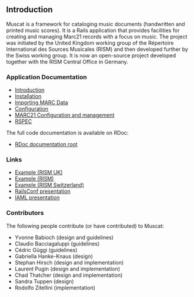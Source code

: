 ## Introduction

Muscat is a framework for cataloging music documents (handwritten and printed music scores). It is a Rails application that provides facilities for creating and managing Marc21 records with a focus on music. The project was initiated by the United Kingdom working group of the Répertoire International des Sources Musicales (RISM) and then developed further by the Swiss working group. It is now an open-source project developed together with the RISM Central Office in Germany.

### Application Documentation

* [Introduction](1-INTRODUCTION.rdoc)
* [Installation](2-INSTALL.rdoc)
* [Importing MARC Data](3-IMPORT.rdoc)
* [Configuration](4-CONFIG.rdoc)
* [MARC21 Configuration and management](6-MARC_CONFIG.rdoc)
* [RSPEC](7-RSPEC.rdoc)

The full code documentation is available on RDoc:

* [RDoc documentation root](http://rdoc.info/github/rism-ch/muscat/)

### Links

* [Example (RISM UK)](http://www.rism.org.uk)
* [Example (RISM)](http://www.rism.info)
* [Example (RISM Switzerland)](http://www.rism-ch.org)
* [RailsConf presentation](http://docs.rism-ch.org/thatcher2007railsconf.pdf)
* [IAML presentation](http://docs.rism-ch.org/pugin2009iaml.pdf)

### Contributors

The following people contribute (or have contributed) to Muscat:

 * Yvonne Babioch (design and guidelines)
 * Claudio Bacciagaluppi (guidelines)
 * Cédric Güggi (guidelines)
 * Gabriella Hanke-Knaus (design)
 * Stephan Hirsch (design and implementation)
 * Laurent Pugin (design and implementation)
 * Chad Thatcher (design and implementation)
 * Sandra Tuppen (design)
 * Rodolfo Zitellini (implementation)
